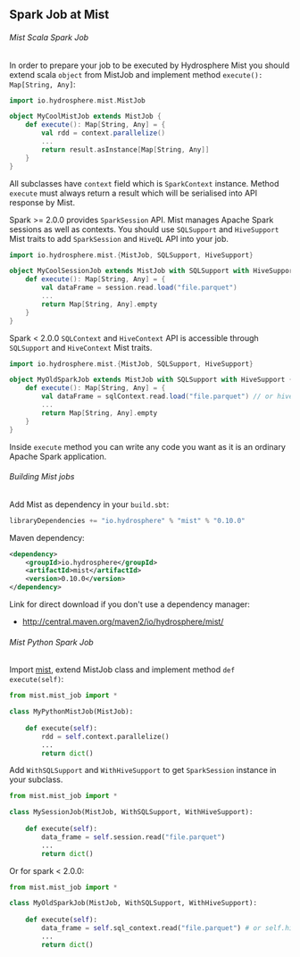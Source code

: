 ## Spark Job at Mist

###### Mist Scala Spark Job 

In order to prepare your job to be executed by Hydrosphere Mist you should extend scala `object` from MistJob and implement method `execute(): Map[String, Any]`:

```scala
import io.hydrosphere.mist.MistJob

object MyCoolMistJob extends MistJob {
    def execute(): Map[String, Any] = {
        val rdd = context.parallelize()
        ...
        return result.asInstance[Map[String, Any]]
    }
} 
```

All subclasses have `context` field which is `SparkContext` instance. Method `execute` must always return a result which will be serialised into API response by Mist.

Spark >= 2.0.0 provides `SparkSession` API. Mist manages Apache Spark sessions as well as contexts. You should use `SQLSupport` and `HiveSupport` Mist traits to add `SparkSession` and `HiveQL` API into your job.

```scala
import io.hydrosphere.mist.{MistJob, SQLSupport, HiveSupport}

object MyCoolSessionJob extends MistJob with SQLSupport with HiveSupport {
    def execute(): Map[String, Any] = {
        val dataFrame = session.read.load("file.parquet")
        ...
        return Map[String, Any].empty
    }
}
```

Spark < 2.0.0 `SQLContext` and `HiveContext` API is accessible through `SQLSupport` and `HiveContext` Mist traits. 

```scala
import io.hydrosphere.mist.{MistJob, SQLSupport, HiveSupport}

object MyOldSparkJob extends MistJob with SQLSupport with HiveSupport {
    def execute(): Map[String, Any] = {
        val dataFrame = sqlContext.read.load("file.parquet") // or hiveContext.read.load("file.parquet")
        ...
        return Map[String, Any].empty
    }
}
```

Inside `execute` method you can write any code you want as it is an ordinary Apache Spark application.

###### Building Mist jobs

Add Mist as dependency in your `build.sbt`:

```scala
libraryDependencies += "io.hydrosphere" % "mist" % "0.10.0"
```

Maven dependency:

```xml
<dependency>
    <groupId>io.hydrosphere</groupId>
    <artifactId>mist</artifactId>
    <version>0.10.0</version>
</dependency>
```
    
Link for direct download if you don't use a dependency manager:
* http://central.maven.org/maven2/io/hydrosphere/mist/

###### Mist Python Spark Job 

Import [mist](https://github.com/Hydrospheredata/mist/tree/master/src/main/reousrces/mist), extend MistJob class and implement method `def execute(self)`: 

```python
from mist.mist_job import *

class MyPythonMistJob(MistJob):
    
    def execute(self):
        rdd = self.context.parallelize()
        ...
        return dict()
```

Add `WithSQLSupport` and `WithHiveSupport` to get `SparkSession` instance in your subclass.

```python
from mist.mist_job import *

class MySessionJob(MistJob, WithSQLSupport, WithHiveSupport):
    
    def execute(self):
        data_frame = self.session.read("file.parquet")
        ...
        return dict()
```

Or for spark < 2.0.0:

```python
from mist.mist_job import *

class MyOldSparkJob(MistJob, WithSQLSupport, WithHiveSupport):
    
    def execute(self):
        data_frame = self.sql_context.read("file.parquet") # or self.hive_context.read("file.parquet")
        ...
        return dict()
```
